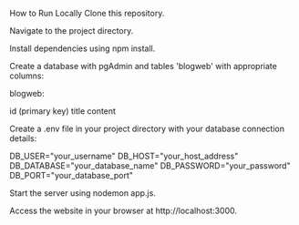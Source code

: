 How to Run Locally
Clone this repository.

Navigate to the project directory.

Install dependencies using npm install.

Create a database with pgAdmin and tables 'blogweb' with appropriate columns:

blogweb:

id (primary key)
title
content

Create a .env file in your project directory with your database connection details:

DB_USER="your_username"
DB_HOST="your_host_address"
DB_DATABASE="your_database_name"
DB_PASSWORD="your_password"
DB_PORT="your_database_port"

Start the server using nodemon app.js.

Access the website in your browser at http://localhost:3000.

